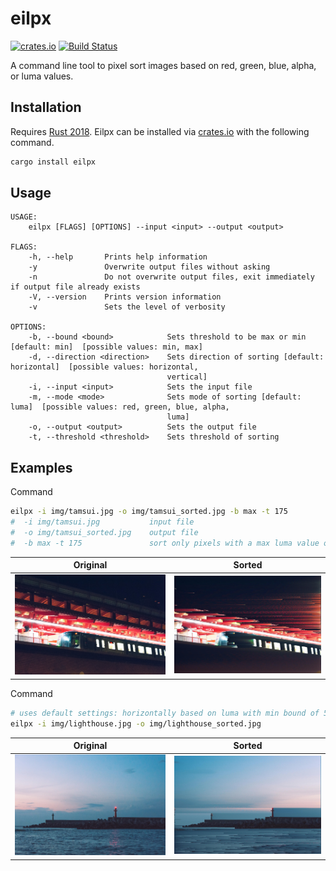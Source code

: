 # eilpx

[![crates.io](https://img.shields.io/crates/v/eilpx.svg)](https://crates.io/crates/eilpx) [![Build Status](https://travis-ci.org/drklee3/eilpx.svg?branch=master)](https://travis-ci.org/drklee3/eilpx)

A command line tool to pixel sort images based on red, green, blue, alpha, or luma values.

## Installation

Requires [Rust 2018](https://www.rust-lang.org/tools/install).  Eilpx can be installed via [crates.io](https://crates.io/crates/eilpx) with the following command.

```bash
cargo install eilpx
```

## Usage

```text
USAGE:
    eilpx [FLAGS] [OPTIONS] --input <input> --output <output>

FLAGS:
    -h, --help       Prints help information
    -y               Overwrite output files without asking
    -n               Do not overwrite output files, exit immediately if output file already exists
    -V, --version    Prints version information
    -v               Sets the level of verbosity

OPTIONS:
    -b, --bound <bound>            Sets threshold to be max or min [default: min]  [possible values: min, max]
    -d, --direction <direction>    Sets direction of sorting [default: horizontal]  [possible values: horizontal,
                                   vertical]
    -i, --input <input>            Sets the input file
    -m, --mode <mode>              Sets mode of sorting [default: luma]  [possible values: red, green, blue, alpha,
                                   luma]
    -o, --output <output>          Sets the output file
    -t, --threshold <threshold>    Sets threshold of sorting
```

## Examples

Command

```bash
eilpx -i img/tamsui.jpg -o img/tamsui_sorted.jpg -b max -t 175
#  -i img/tamsui.jpg           input file
#  -o img/tamsui_sorted.jpg    output file
#  -b max -t 175               sort only pixels with a max luma value of 175
```

Original                    | Sorted                           |
--------------------------- | -------------------------------- |
![Original](img/tamsui.jpg) | ![Sorted](img/tamsui_sorted.jpg) |

Command

```bash
# uses default settings: horizontally based on luma with min bound of 50
eilpx -i img/lighthouse.jpg -o img/lighthouse_sorted.jpg
```

Original                        | Sorted                               |
------------------------------- | ------------------------------------ |
![Original](img/lighthouse.jpg) | ![Sorted](img/lighthouse_sorted.jpg) |

